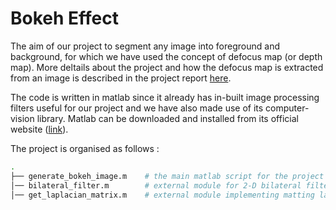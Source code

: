 # Bokeh Effect
The aim of our project to segment any image into foreground and background, for which we have used the concept of defocus map (or depth map). More deltails about the project and how the defocus map is extracted from an image is described in the project report [here](https://github.com/ssk497/Bokeh-Effect/blob/master/Bokeh_Effect.pdf).<br>

The code is written in matlab since it already has in-built image processing filters useful for our project and we have also made use of its computer-vision library.
Matlab can be downloaded and installed from its official website ([link](https://in.mathworks.com/downloads/web_downloads)).
<br>

The project is organised as follows : 

```bash
.
├── generate_bokeh_image.m    # the main matlab script for the project (implemented by us)
│── bilateral_filter.m        # external module for 2-D bilateral filter (used in generate_bokeh_image.m)
│── get_laplacian_matrix.m    # external module implementing matting laplacian (used in generate_bokeh_image.m) 
```
